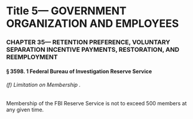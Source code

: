 
# Title 5— GOVERNMENT ORGANIZATION AND EMPLOYEES
### CHAPTER 35— RETENTION PREFERENCE, VOLUNTARY SEPARATION INCENTIVE PAYMENTS, RESTORATION, AND REEMPLOYMENT
#### § 3598. 1 Federal Bureau of Investigation Reserve Service
###### (f) Limitation on Membership .

Membership of the FBI Reserve Service is not to exceed 500 members at any given time.
